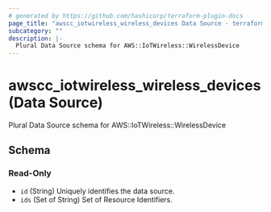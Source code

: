 ```yaml
---
# generated by https://github.com/hashicorp/terraform-plugin-docs
page_title: "awscc_iotwireless_wireless_devices Data Source - terraform-provider-awscc"
subcategory: ""
description: |-
  Plural Data Source schema for AWS::IoTWireless::WirelessDevice
---
```


# awscc_iotwireless_wireless_devices (Data Source)

Plural Data Source schema for AWS::IoTWireless::WirelessDevice



<!-- schema generated by tfplugindocs -->
## Schema

### Read-Only

- `id` (String) Uniquely identifies the data source.
- `ids` (Set of String) Set of Resource Identifiers.



